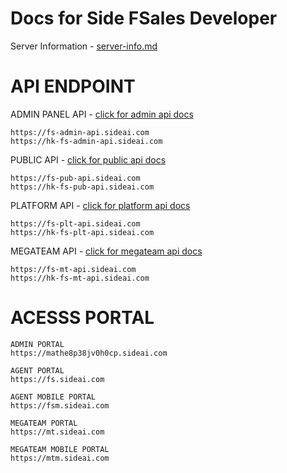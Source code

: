 # Docs for Side FSales Developer

Server Information - [server-info.md](other/server-info.md)

# API ENDPOINT
ADMIN PANEL API - [click for admin api docs](admin/)
```
https://fs-admin-api.sideai.com
https://hk-fs-admin-api.sideai.com
```

PUBLIC API - [click for public api docs](public/)
```
https://fs-pub-api.sideai.com
https://hk-fs-pub-api.sideai.com
```

PLATFORM API - [click for platform api docs](platform/)
```
https://fs-plt-api.sideai.com
https://hk-fs-plt-api.sideai.com
```

MEGATEAM API - [click for megateam api docs](megateam/)
```
https://fs-mt-api.sideai.com
https://hk-fs-mt-api.sideai.com
```

# ACESSS PORTAL
```
ADMIN PORTAL
https://mathe8p38jv0h0cp.sideai.com

AGENT PORTAL
https://fs.sideai.com

AGENT MOBILE PORTAL
https://fsm.sideai.com

MEGATEAM PORTAL
https://mt.sideai.com

MEGATEAM MOBILE PORTAL
https://mtm.sideai.com
```


